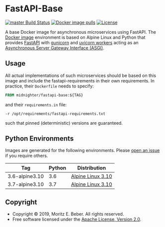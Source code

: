 # FastAPI-Base

[![master Build Status](https://travis-ci.org/Midnighter/fastapi-base.svg?branch=master)](https://travis-ci.org/Midnighter/fastapi-base)
[![Docker image pulls](https://img.shields.io/docker/pulls/midnighter/fastapi-base)](https://cloud.docker.com/repository/docker/midnighter/fastapi-base/)
[![License](https://img.shields.io/badge/license-Apache--2.0-blueviolet)](https://opensource.org/licenses/Apache-2.0)

A base Docker image for asynchronous microservices using FastAPI. The [Docker
image](alpine/Dockerfile) environment is based on Alpine Linux and Python that
provides [FastAPI](https://fastapi.tiangolo.com/) with
[gunicorn](https://gunicorn.org/) and [uvicorn
workers](https://www.uvicorn.org/) acting as an [Asynchronous Server Gateway
Interface (ASGI)](https://asgi.readthedocs.io/en/latest/).

## Usage

All actual implementations of such microservices should be based on this image
and include the fastapi-requirements in their own requirements. In practice,
their `Dockerfile` needs to specify:

```dockerfile
FROM midnighter/fastapi-base:${TAG}
```

and their `requirements.in` file:

```
-r /opt/requirements/fastapi-requirements.txt
```

such that pinned (deterministic) versions are guaranteed.

## Python Environments

Images are generated for the following environments. Please [open an
issue](https://github.com/Midnighter/fastapi-base/issues/new) if you require
others.

| Tag | Python | Distribution |
| --- | ------ | ------------ |
| 3.6-alpine3.10 | 3.6 | [Alpine Linux 3.10](https://www.alpinelinux.org/) |
| 3.7-alpine3.10 | 3.7 | [Alpine Linux 3.10](https://www.alpinelinux.org/) |

## Copyright

* Copyright © 2019, Moritz E. Beber. All rights reserved.
* Free software licensed under the [Apache License, Version 2.0](LICENSE).
